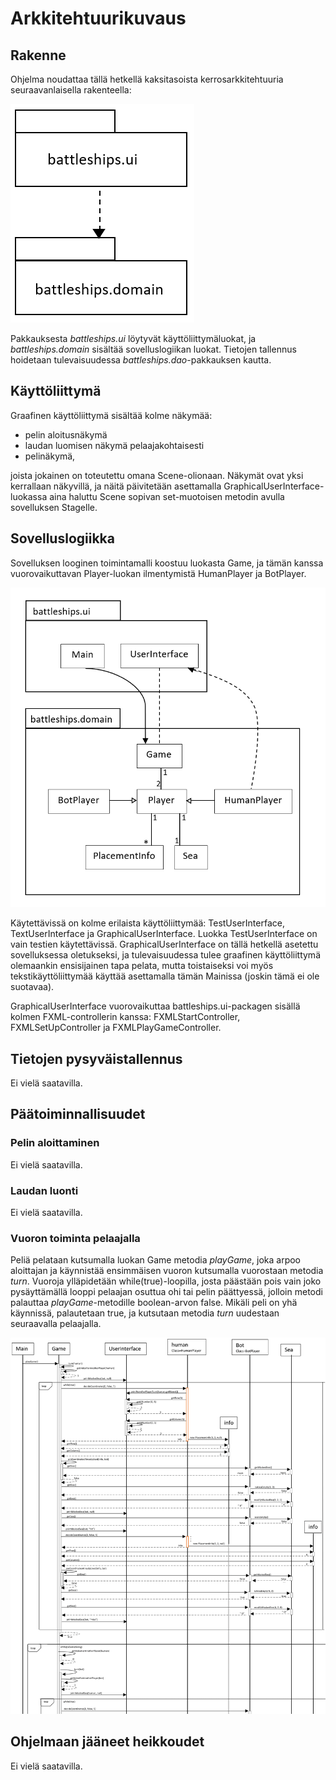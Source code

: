 # Arkkitehtuurikuvaus
## Rakenne
Ohjelma noudattaa tällä hetkellä kaksitasoista kerrosarkkitehtuuria seuraavanlaisella rakenteella: 

![Kerrosarkkitehtuuri](https://github.com/laaksoma/ot-harjoitustyo/blob/refactoring/Battleships/dokumentointi/kaaviot/pakkauskaavio_ilmandao.png)

Pakkauksesta _battleships.ui_ löytyvät käyttöliittymäluokat, ja _battleships.domain_ sisältää sovelluslogiikan luokat. 
Tietojen tallennus hoidetaan tulevaisuudessa _battleships.dao_-pakkauksen kautta.

## Käyttöliittymä
Graafinen käyttöliittymä sisältää kolme näkymää:
 - pelin aloitusnäkymä
 - laudan luomisen näkymä pelaajakohtaisesti
 - pelinäkymä, 
 
joista jokainen on toteutettu omana Scene-olionaan. Näkymät ovat yksi kerrallaan näkyvillä, ja näitä päivitetään asettamalla GraphicalUserInterface-luokassa aina haluttu Scene sopivan set-muotoisen metodin avulla sovelluksen Stagelle. 

## Sovelluslogiikka 
Sovelluksen looginen toimintamalli koostuu luokasta Game, ja tämän kanssa vuorovaikuttavan Player-luokan 
ilmentymistä HumanPlayer ja BotPlayer. 

![Pakkauskaavio](https://github.com/laaksoma/ot-harjoitustyo/blob/refactoring/Battleships/dokumentointi/kaaviot/sovelluslogiikka_laajempi_ilmandao.png)

Käytettävissä on kolme erilaista käyttöliittymää: TestUserInterface, TextUserInterface ja GraphicalUserInterface. Luokka TestUserInterface on vain testien käytettävissä. GraphicalUserInterface on tällä hetkellä asetettu sovelluksessa oletukseksi, ja tulevaisuudessa tulee graafinen käyttöliittymä olemaankin ensisijainen tapa pelata, mutta toistaiseksi voi myös tekstikäyttöliittymää käyttää asettamalla tämän Mainissa (joskin tämä ei ole suotavaa). 

GraphicalUserInterface vuorovaikuttaa battleships.ui-packagen sisällä kolmen FXML-controllerin kanssa: FXMLStartController, FXMLSetUpController ja FXMLPlayGameController.

## Tietojen pysyväistallennus
Ei vielä saatavilla.

## Päätoiminnallisuudet
### Pelin aloittaminen
Ei vielä saatavilla.

### Laudan luonti
Ei vielä saatavilla.

### Vuoron toiminta pelaajalla
Peliä pelataan kutsumalla luokan Game metodia _playGame_, joka arpoo aloittajan ja käynnistää ensimmäisen vuoron kutsumalla vuorostaan metodia _turn_. Vuoroja ylläpidetään while(true)-loopilla, josta päästään pois vain joko pysäyttämällä looppi pelaajan osuttua ohi tai pelin päättyessä, jolloin metodi palauttaa _playGame_-metodille boolean-arvon false. Mikäli peli on yhä käynnissä, palautetaan true, ja kutsutaan metodia _turn_ uudestaan seuraavalla pelaajalla.

![Sekvenssikaavio](https://github.com/laaksoma/ot-harjoitustyo/blob/master/Battleships/dokumentointi/kaaviot/sekvenssikaavio_vuoro.png)

## Ohjelmaan jääneet heikkoudet
Ei vielä saatavilla.
